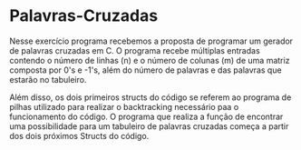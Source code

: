 # Palavras-Cruzadas
Nesse exercício programa recebemos a proposta de programar um gerador de palavras cruzadas em C.
O programa recebe múltiplas entradas contendo o número de linhas (n) e o número de colunas (m) de uma matriz composta por 0's e -1's,
além do número de palavras e das palavras que estarão no tabuleiro.

Além disso, os dois primeiros structs do código se referem ao programa de pilhas utilizado para realizar o backtracking necessário paa o funcionamento do código.
O programa que realiza a função de encontrar uma possibilidade para um tabuleiro de palavras cruzadas começa a partir dos dois próximos Structs do código.
